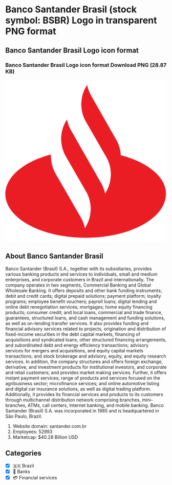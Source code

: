 # Banco Santander Brasil (stock symbol: BSBR) Logo in transparent PNG format

## Banco Santander Brasil Logo icon format

### Banco Santander Brasil Logo icon format Download PNG (28.87 KB)

![Banco Santander Brasil Logo icon format Download PNG (28.87 KB)](/img/orig/BSBR-9870d28e.png)

## About Banco Santander Brasil

Banco Santander (Brasil) S.A., together with its subsidiaries, provides various banking products and services to individuals, small and medium enterprises, and corporate customers in Brazil and internationally. The company operates in two segments, Commercial Banking and Global Wholesale Banking. It offers deposits and other bank funding instruments; debit and credit cards; digital prepaid solutions; payment platform; loyalty programs; employee benefit vouchers; payroll loans; digital lending and online debt renegotiation services; mortgages; home equity financing products; consumer credit; and local loans, commercial and trade finance, guarantees, structured loans, and cash management and funding solutions, as well as on-lending transfer services. It also provides funding and financial advisory services related to projects, origination and distribution of fixed-income securities in the debt capital markets, financing of acquisitions and syndicated loans, other structured financing arrangements, and subordinated debt and energy efficiency transactions; advisory services for mergers and acquisitions, and equity capital markets transactions; and stock brokerage and advisory, equity, and equity research services. In addition, the company structures and offers foreign exchange, derivative, and investment products for institutional investors, and corporate and retail customers; and provides market making services. Further, it offers instant payment services; range of products and services focused on the agribusiness sector; microfinance services; and online automotive listing and digital car insurance solutions, as well as digital trading platform. Additionally, it provides its financial services and products to its customers through multichannel distribution network comprising branches, mini-branches, ATMs, call centers, Internet banking, and mobile banking. Banco Santander (Brasil) S.A. was incorporated in 1985 and is headquartered in São Paulo, Brazil.

1. Website domain: santander.com.br
2. Employees: 52993
3. Marketcap: $40.28 Billion USD


## Categories
- [x] 🇧🇷 Brazil
- [x] 🏦 Banks
- [x] 💳 Financial services
